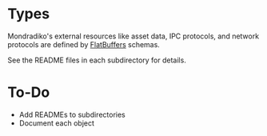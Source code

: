 # Types

Mondradiko's external resources like asset data, IPC protocols,
and network protocols are defined by
[FlatBuffers](https://google.github.io/flatbuffers) schemas.

See the README files in each subdirectory for details.

# To-Do

- Add READMEs to subdirectories
- Document each object
